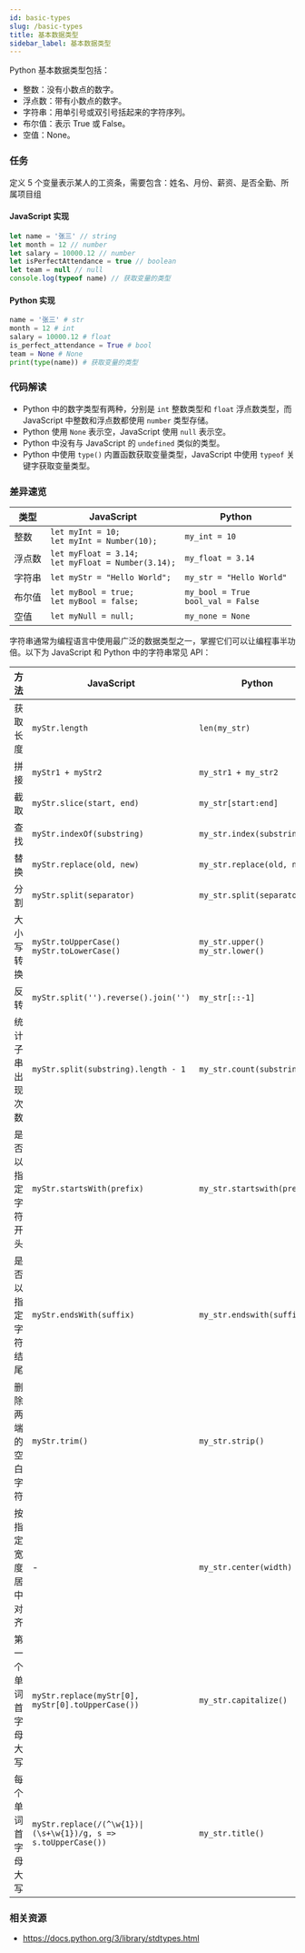 ```yaml
---
id: basic-types
slug: /basic-types
title: 基本数据类型
sidebar_label: 基本数据类型
---
```


Python 基本数据类型包括：

- 整数：没有小数点的数字。
- 浮点数：带有小数点的数字。
- 字符串：用单引号或双引号括起来的字符序列。
- 布尔值：表示 True 或 False。
- 空值：None。

### 任务

定义 5 个变量表示某人的工资条，需要包含：姓名、月份、薪资、是否全勤、所属项目组

#### JavaScript 实现

```javascript
let name = '张三' // string
let month = 12 // number
let salary = 10000.12 // number
let isPerfectAttendance = true // boolean
let team = null // null
console.log(typeof name) // 获取变量的类型
```

#### Python 实现

```python
name = '张三' # str
month = 12 # int
salary = 10000.12 # float
is_perfect_attendance = True # bool
team = None # None
print(type(name)) # 获取变量的类型
```

### 代码解读

- Python 中的数字类型有两种，分别是 `int` 整数类型和 `float` 浮点数类型，而 JavaScript 中整数和浮点数都使用 `number` 类型存储。
- Python 使用 `None` 表示空，JavaScript 使用 `null` 表示空。
- Python 中没有与 JavaScript 的 `undefined` 类似的类型。
- Python 中使用 `type()` 内置函数获取变量类型，JavaScript 中使用 `typeof` 关键字获取变量类型。

### 差异速览

| 类型   | JavaScript                                               | Python                                   |
| ------ | -------------------------------------------------------- | ---------------------------------------- |
| 整数   | `let myInt = 10;`<br />`let myInt = Number(10);`         | `my_int = 10`                            |
| 浮点数 | `let myFloat = 3.14;`<br />`let myFloat = Number(3.14);` | `my_float = 3.14`                        |
| 字符串 | `let myStr = "Hello World";`                             | `my_str = "Hello World"`                 |
| 布尔值 | `let myBool = true;`<br />`let myBool = false;`          | `my_bool = True`<br />`bool_val = False` |
| 空值   | `let myNull = null;`                                     | `my_none = None`                         |

字符串通常为编程语言中使用最广泛的数据类型之一，掌握它们可以让编程事半功倍。以下为 JavaScript 和 Python 中的字符串常见 API：

| 方法                 | JavaScript                                                     | Python                                 |
| -------------------- | -------------------------------------------------------------- | -------------------------------------- |
| 获取长度             | `myStr.length`                                                 | `len(my_str)`                          |
| 拼接                 | `myStr1 + myStr2`                                              | `my_str1 + my_str2`                    |
| 截取                 | `myStr.slice(start, end)`                                      | `my_str[start:end]`                    |
| 查找                 | `myStr.indexOf(substring)`                                     | `my_str.index(substring)`              |
| 替换                 | `myStr.replace(old, new)`                                      | `my_str.replace(old, new)`             |
| 分割                 | `myStr.split(separator)`                                       | `my_str.split(separator)`              |
| 大小写转换           | `myStr.toUpperCase()`<br />`myStr.toLowerCase()`               | `my_str.upper()`<br />`my_str.lower()` |
| 反转                 | `myStr.split('').reverse().join('')`                           | `my_str[::-1]`                         |
| 统计子串出现次数     | `myStr.split(substring).length - 1`                            | `my_str.count(substring)`              |
| 是否以指定字符开头   | `myStr.startsWith(prefix)`                                     | `my_str.startswith(prefix)`            |
| 是否以指定字符结尾   | `myStr.endsWith(suffix)`                                       | `my_str.endswith(suffix)`              |
| 删除两端的空白字符   | `myStr.trim()`                                                 | `my_str.strip()`                       |
| 按指定宽度居中对齐   | -                                                              | `my_str.center(width)`                 |
| 第一个单词首字母大写 | `myStr.replace(myStr[0], myStr[0].toUpperCase())`              | `my_str.capitalize()`                  |
| 每个单词首字母大写   | `myStr.replace(/(^\w{1})\|(\s+\w{1})/g, s => s.toUpperCase())` | `my_str.title()`                       |

### 相关资源

- https://docs.python.org/3/library/stdtypes.html
